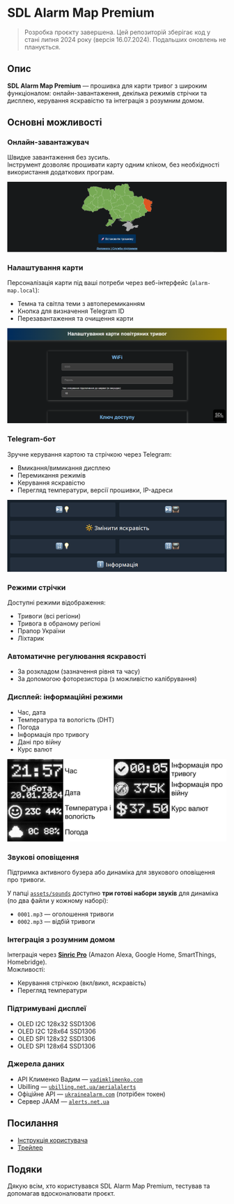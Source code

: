 # SDL Alarm Map Premium

> Розробка проєкту завершена. Цей репозиторій зберігає код у стані липня 2024 року (версія 16.07.2024). Подальших оновлень не планується.

## Опис
**SDL Alarm Map Premium** — прошивка для карти тривог з широким функціоналом: онлайн-завантаження, декілька режимів стрічки та дисплею, керування яскравістю та інтеграція з розумним домом.

## Основні можливості

### Онлайн-завантажувач
Швидке завантаження без зусиль.  
Інструмент дозволяє прошивати карту одним кліком, без необхідності використання додаткових програм.  

![Онлайн-завантажувач](./assets/images/online_setup.png)

### Налаштування карти
Персоналізація карти під ваші потреби через веб-інтерфейс (`alarm-map.local`):  
- Темна та світла теми з автоперемиканням  
- Кнопка для визначення Telegram ID  
- Перезавантаження та очищення карти  

![Налаштування карти](./assets/images/web_ui.png)

### Telegram-бот
Зручне керування картою та стрічкою через Telegram:  
- Вмикання/вимикання дисплею  
- Перемикання режимів  
- Керування яскравістю  
- Перегляд температури, версії прошивки, IP-адреси  

![Telegram-бот](./assets/images/telegram_bot.png)

### Режими стрічки
Доступні режими відображення:  
- Тривоги (всі регіони)  
- Тривога в обраному регіоні  
- Прапор України  
- Ліхтарик

### Автоматичне регулювання яскравості
- За розкладом (зазначення рівня та часу)  
- За допомогою фоторезистора (з можливістю калібрування)  

### Дисплей: інформаційні режими
- Час, дата  
- Температура та вологість (DHT)  
- Погода  
- Інформація про тривогу  
- Дані про війну  
- Курс валют  

![Дисплей](./assets/images/display_modes.png)

### Звукові оповіщення
Підтримка активного бузера або динаміка для звукового оповіщення про тривоги.

У папці [`assets/sounds`](./assets/sounds/) доступно **три готові набори звуків** для динаміка (по два файли у кожному наборі):
- `0001.mp3` — оголошення тривоги  
- `0002.mp3` — відбій тривоги

### Інтеграція з розумним домом
Інтеграція через [**Sinric Pro**](https://sinric.pro/) (Amazon Alexa, Google Home, SmartThings, Homebridge).  
Можливості:  
- Керування стрічкою (вкл/викл, яскравість)  
- Перегляд температури  

### Підтримувані дисплеї
- OLED I2C 128x32 SSD1306
- OLED I2C 128x64 SSD1306
- OLED SPI 128x32 SSD1306
- OLED SPI 128x64 SSD1306

### Джерела даних
- API Клименко Вадим — [`vadimklimenko.com`](https://vadimklimenko.com/map/)  
- Ubilling — [`ubilling.net.ua/aerialalerts`](https://wiki.ubilling.net.ua/doku.php?id=aerialalertsapi)
- Офіційне API — [`ukrainealarm.com`](https://map.ukrainealarm.com/) (потрібен токен)  
- Сервер JAAM — [`alerts.net.ua`](https://jaam.net.ua/)

## Посилання
- [Інструкція користувача](./docs/manual.pdf)
- [Трейлер](./assets/video/trailer.mp4)

## Подяки
Дякую всім, хто користувався SDL Alarm Map Premium, тестував та допомагав вдосконалювати проєкт.